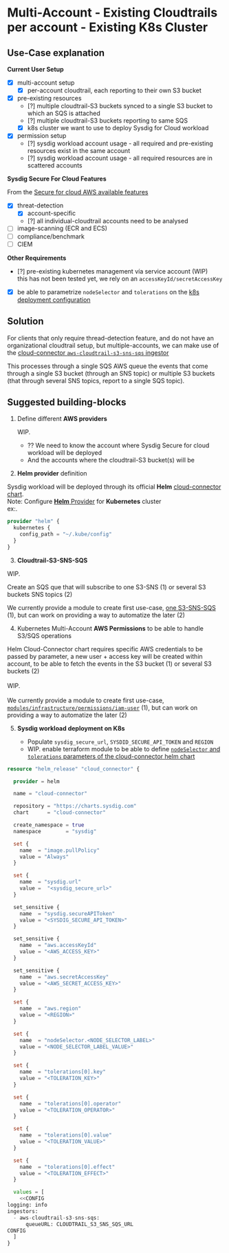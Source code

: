 # Multi-Account - Existing Cloudtrails per account - Existing K8s Cluster

## Use-Case explanation

**Current User Setup**

- [X] multi-account setup
  - [X] per-account cloudtrail, each reporting to their own S3 bucket
- [X] pre-existing resources
    - [?] multiple cloudtrail-S3 buckets synced to a single S3 bucket to which an SQS is attached
    - [?] multiple cloudtrail-S3 buckets reporting to same SQS
    - [X] k8s cluster we want to use to deploy Sysdig for Cloud workload
- [X] permission setup
    - [?] sysdig workload account usage - all required and pre-existing resources exist in the same account
    - [?] sysdig workload account usage - all required resources are in scattered accounts

**Sysdig Secure For Cloud Features**

From the [Secure for cloud AWS available features](https://docs.sysdig.com/en/docs/sysdig-secure/sysdig-secure-for-cloud/aws/#available-features)

- [X] threat-detection
    - [X] account-specific
    - [?] all individual-cloudtrail accounts need to be analysed
- [ ] image-scanning (ECR and ECS)
- [ ] compliance/benchmark
- [ ] CIEM

**Other Requirements**

- [?] pre-existing kubernetes management vía service account (WIP)
  <br/>this has not been tested yet, we rely on an `accessKeyId/secretAccessKey`
<!--
Skip step 4 and remove `aws_access_key_id` and `aws_secret_access_key` parameters from `org_k8s_threat_reuse_cloudtrail` module
-->
- [X] be able to parametrize `nodeSelector` and `tolerations` on the [k8s deployment configuration](https://charts.sysdig.com/charts/cloud-connector/#configuration)

## Solution

For clients that only require thread-detection feature, and do not have an organizational cloudtrail setup, but multiple-accounts,
we can make use of the [cloud-connector `aws-cloudtrail-s3-sns-sqs` ingestor](https://charts.sysdig.com/charts/cloud-connector/#ingestors)

This processes through a single SQS AWS queue the events that come through a single S3 bucket (through an SNS topic) or
multiple S3 buckets (that through several SNS topics, report to a single SQS topic).

## Suggested building-blocks

1. Define different **AWS providers**

   WIP.
    - ?? We need to know the account where Sysdig Secure for cloud workload will be deployed
    - And the accounts where the cloudtrail-S3 bucket(s) will be
<!--
    - Populate  `REGION`. Currently, same region is to be used
    - Because we are going to provision resources on multiple accounts, we're gonna use **two AWS providers**
        - `aws.s3` for s3-sns-sqs resources to be deployed. IAM user-credentials, to be used for k8s must also be in S3 account
        - `aws.sfc` for secure-for-cloud utility resources to be deployed

```terraform
provider "aws" {
  alias = "s3"
  region = "<REGION>"
  ...
}

provider "aws" {
  alias = "sfc"
  region = "<REGION>"
  ...
}
```
-->

2. **Helm provider** definition

Sysdig workload will be deployed through its official **Helm** [cloud-connector chart](https://charts.sysdig.com/charts/cloud-connector/).
<br/>Note: Configure [**Helm** Provider](https://registry.terraform.io/providers/hashicorp/helm/latest/docs) for **Kubernetes** cluster
<br/>ex:.
```terraform
provider "helm" {
  kubernetes {
    config_path = "~/.kube/config"
  }
}

```

3. **Cloudtrail-S3-SNS-SQS**

WIP.

Create an SQS que that will subscribe to one S3-SNS (1) or several S3 buckets SNS topics (2)

We currently provide a module to create first use-case,
[one S3-SNS-SQS](https://github.com/sysdiglabs/terraform-aws-secure-for-cloud/tree/master/modules/infrastructure/cloudtrail_s3-sns-sqs) (1),
but can work on providing a way to automatize the later (2)

<!--
    1. Populate  `CLOUDTRAIL_S3_NAME`
       <br/>ex.:
        ```text
        cloudtrail_s3_name=cloudtrail-logging-237944556329
        ```
    2. Populate `CLOUDTRAIL_S3_FILTER_PREFIX` in order to ingest a specific-account. Otherwise, just remove its assignation
       <br/>ex.:
        ```text
        s3_event_notification_filter_prefix=cloudtrail/AWSLogs/237944556329
        ```

```terraform
module "cloudtrail_s3_sns_sqs" {
  providers = {
    aws = aws.s3
  }
  source  = "sysdiglabs/secure-for-cloud/aws//modules/infrastructure/cloudtrail_s3-sns-sqs"
  cloudtrail_s3_name = "<CLOUDTRAIL_S3_NAME>"
  s3_event_notification_filter_prefix="<CLOUDTRAIL_S3_FILTER_PREFIX>"
}
```
-->

4. Kubernetes Multi-Account **AWS Permissions** to be able to handle S3/SQS operations

Helm Cloud-Connector chart requires specific AWS credentials to be passed by parameter, a new user + access key will 
be created within account, to be able to fetch the events in the S3 bucket (1) or several S3 buckets (2)
<br/><br/>
WIP.
<br/><br/>
We currently provide a module to create first use-case,
[`modules/infrastructure/permissions/iam-user`](https://github.com/sysdiglabs/terraform-aws-secure-for-cloud/blob/master/modules/infrastructure/permissions/iam-user) (1),
but can work on providing a way to automatize the later (2)

<!--
```terraform
module "multi-account" {
   providers = {
      aws = aws.s3
   }
   source  = "sysdiglabs/secure-for-cloud/aws//modules/infrastructure/permissions/iam-user"
   deploy_image_scanning         = false
   cloudtrail_s3_bucket_arn      = module.cloudtrail_s3_sns_sqs.cloudtrail_s3_arn
   cloudtrail_subscribed_sqs_arn = module.cloudtrail_s3_sns_sqs.cloudtrail_subscribed_sqs_arn
}
```
-->

5. **Sysdig workload deployment on K8s**

   * Populate  `sysdig_secure_url`, `SYSDID_SECURE_API_TOKEN` and `REGION`
   * WIP. enable terraform module to be able to define [`nodeSelector` and `tolerations` parameters of the cloud-connector helm chart](https://charts.sysdig.com/charts/cloud-connector/#configuration)

```terraform
resource "helm_release" "cloud_connector" {

  provider = helm

  name = "cloud-connector"

  repository = "https://charts.sysdig.com"
  chart      = "cloud-connector"

  create_namespace = true
  namespace        = "sysdig"

  set {
    name  = "image.pullPolicy"
    value = "Always"
  }

  set {
    name  = "sysdig.url"
    value =  "<sysdig_secure_url>"
  }

  set_sensitive {
    name  = "sysdig.secureAPIToken"
    value = "<SYSDIG_SECURE_API_TOKEN>"
  }

  set_sensitive {
    name  = "aws.accessKeyId"
    value = "<AWS_ACCESS_KEY>"
  }

  set_sensitive {
    name  = "aws.secretAccessKey"
    value = "<AWS_SECRET_ACCESS_KEY>"
  }

  set {
    name  = "aws.region"
    value = "<REGION>"
  }

  set {
    name  = "nodeSelector.<NODE_SELECTOR_LABEL>"
    value = "<NODE_SELECTOR_LABEL_VALUE>"
  }

  set {
    name  = "tolerations[0].key"
    value = "<TOLERATION_KEY>"
  }

  set {
    name  = "tolerations[0].operator"
    value = "<TOLERATION_OPERATOR>"
  }

  set {
    name  = "tolerations[0].value"
    value = "<TOLERATION_VALUE>"
  }

  set {
    name  = "tolerations[0].effect"
    value = "<TOLERATION_EFFECT>"
  }

  values = [
    <<CONFIG
logging: info
ingestors:
  - aws-cloudtrail-s3-sns-sqs:
      queueURL: CLOUDTRAIL_S3_SNS_SQS_URL
CONFIG
  ]
}

```
